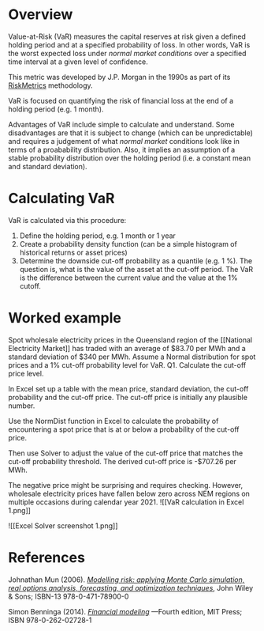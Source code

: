 # Overview
Value-at-Risk (VaR) measures the capital reserves at risk given a defined holding period and at a specified probability of loss. In other words, VaR is the worst expected loss under *normal market conditions* over a specified time interval at a given level of confidence.

This metric was developed by J.P. Morgan in the 1990s as part of its [RiskMetrics](https://en.wikipedia.org/wiki/RiskMetrics) methodology.

VaR is focused on quantifying the risk of financial loss at the end of a holding period (e.g. 1 month). 

Advantages of VaR include simple to calculate and understand. Some disadvantages are that it is subject to change (which can be unpredictable) and requires a judgement of what *normal market* conditions look like in terms of a proabability distribution. Also, it implies an assumption of a stable probability distribution over the holding period (i.e. a constant mean and standard deviation). 
# Calculating VaR
VaR is calculated via this procedure:
1. Define the holding period, e.g. 1 month or 1 year
2. Create a probability density function (can be a simple histogram of historical returns or asset prices)
3. Determine the downside cut-off probability as a quantile (e.g. 1 %). The question is, what is the value of the asset at the cut-off period. The VaR is the difference between the current value and the value at the 1% cutoff.

# Worked example
Spot wholesale electricity prices in the Queensland region of the [[National Electricity Market]] has traded with an average of $83.70 per MWh and a standard deviation of $340 per MWh. Assume a Normal distribution for spot prices and a 1% cut-off probability level for VaR. 
Q1. Calculate the cut-off price level.

In Excel set up a table with the mean price, standard deviation, the cut-off probability and the cut-off price. The cut-off price is initially any plausible number. 

Use the NormDist function in Excel to calculate the probability of encountering a spot price that is at or below a probability of the cut-off price. 

Then use Solver to adjust the value of the cut-off price that matches the cut-off probability threshold. The derived cut-off price is -$707.26 per MWh. 

The negative price might be surprising and requires checking. However, wholesale electricity prices have fallen below zero across NEM regions on multiple occasions during calendar year 2021. 
![[VaR calculation in Excel 1.png]]

![[Excel Solver screenshot 1.png]]
# References
Johnathan Mun (2006). [*Modelling risk: applying Monte Carlo simulation, real options analysis, forecasting, and optimization techniques*](https://books.google.com.au/books?id=hBHBBwZx7YkC&printsec=frontcover#v=onepage&q&f=false), John Wiley & Sons; ISBN-13 978-0-471-78900-0

Simon Benninga (2014). [*Financial modeling*](https://www.academia.edu/37352998/Simon_Benninga_Financial_Modeling_4th_edition) —Fourth edition, MIT Press; ISBN 978-0-262-02728-1